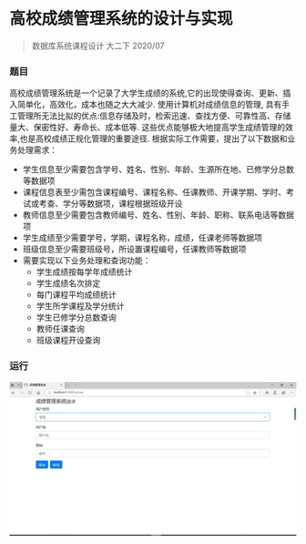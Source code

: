 # 高校成绩管理系统的设计与实现

> 数据库系统课程设计 大二下 2020/07

### 题目

高校成绩管理系统是一个记录了大学生成绩的系统,它的出现使得查询、更新、插入简单化，高效化，成本也随之大大减少. 使用计算机对成绩信息的管理, 具有手工管理所无法比拟的优点:信息存储及时，检索迅速、查找方便、可靠性高、存储量大、保密性好、寿命长、成本低等. 这些优点能够极大地提高学生成绩管理的效率,也是高校成绩正规化管理的重要途径. 根据实际工作需要，提出了以下数据和业务处理需求：

- 学生信息至少需要包含学号、姓名、性别、年龄、生源所在地、已修学分总数等数据项
- 课程信息表至少需包含课程编号、课程名称、任课教师、开课学期、学时、考试或考查、学分等数据项，课程根据班级开设
- 教师信息至少需要包含教师编号、姓名、性别、年龄、职称、联系电话等数据项
- 学生成绩至少需要学号，学期，课程名称，成绩，任课老师等数据项
- 班级信息至少需要班级号，所设置课程编号，任课教师等数据项
- 需要实现以下业务处理和查询功能：
  - 学生成绩按每学年成绩统计
  - 学生成绩名次排定
  - 每门课程平均成绩统计
  - 学生所学课程及学分统计
  - 学生已修学分总数查询
  - 教师任课查询
  - 班级课程开设查询

### 运行

![](https://github.com/Kukukukiki192/TyporaImg/raw/main/img/ZJUT7.png)
